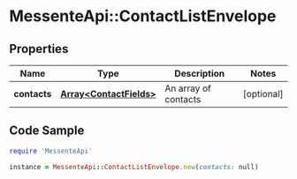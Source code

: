 # MessenteApi::ContactListEnvelope

## Properties

Name | Type | Description | Notes
------------ | ------------- | ------------- | -------------
**contacts** | [**Array&lt;ContactFields&gt;**](ContactFields.md) | An array of contacts | [optional] 

## Code Sample

```ruby
require 'MessenteApi'

instance = MessenteApi::ContactListEnvelope.new(contacts: null)
```


